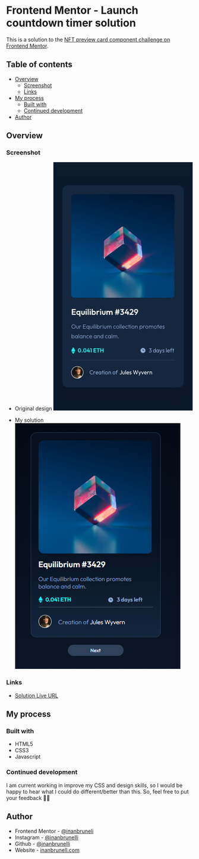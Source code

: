 # Frontend Mentor - Launch countdown timer solution

This is a solution to the [NFT preview card component challenge on Frontend Mentor](https://www.frontendmentor.io/challenges/nft-preview-card-component-SbdUL_w0U).

## Table of contents

- [Overview](#overview)
  - [Screenshot](#screenshot)
  - [Links](#links)
- [My process](#my-process)
  - [Built with](#built-with)  
  - [Continued development](#continued-development)
- [Author](#author)


## Overview

### Screenshot

- Original design
![](design/mobile-design.jpg)

- My solution
![](design/mysolution.PNG)

### Links

- [Solution Live URL](https://inanbruneli.github.io/nft-preview/)

## My process

### Built with

- HTML5
- CSS3
- Javascript

### Continued development

I am current working in improve my CSS and design skills, so I would be happy to hear what I could do different/better than this.
So, feel free to put your feedback 🚀🚀

## Author

- Frontend Mentor - [@inanbruneli](https://www.frontendmentor.io/profile/inanbruneli)
- Instagram - [@inanbrunelli](https://www.instagram.com/inanbrunelli)
- Github - [@inanbrunelli](https://github.com/inanbruneli)
- Website - [inanbrunell.com](https://inanbrunelli.000webhostapp.com/)